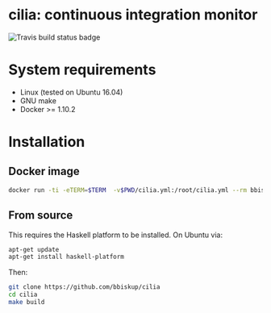 # cilia: continuous integration monitor 

![Travis build status badge][travis-badge]

[travis-badge]: https://travis-ci.org/bbiskup/cilia.svg?branch=dev

# System requirements

* Linux (tested on Ubuntu 16.04)
* GNU make
* Docker >= 1.10.2

# Installation

## Docker image

```bash
docker run -ti -eTERM=$TERM  -v$PWD/cilia.yml:/root/cilia.yml --rm bbiskup/cilia
```

## From source
This requires the Haskell platform to be installed. On Ubuntu via:

```bash
apt-get update
apt-get install haskell-platform
```

Then:

```bash
git clone https://github.com/bbiskup/cilia
cd cilia
make build
```

